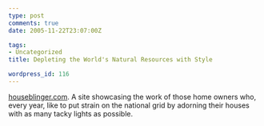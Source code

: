 ```yaml
---
type: post
comments: true
date: 2005-11-22T23:07:00Z

tags:
- Uncategorized
title: Depleting the World's Natural Resources with Style

wordpress_id: 116
---
```


[houseblinger.com](http://www.houseblinger.com/). A site showcasing the work of those home owners who, every year, like to put strain on the national grid by adorning their houses with as many tacky lights as possible. 
